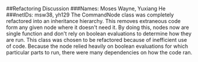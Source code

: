 ##Refactoring Discussion
###Names: Moses Wayne, Yuxiang He
###netIDs: msw38, yh129
The CommandNode class was completely refactored into an inheritance hierarchy. This removes extraneous code form any given node where it doesn't need it. By doing this, nodes now are single function and don't rely on boolean evaluations to determine how they are run.
This class was chosen to be refactored because of inefficient use of code. Because the node relied heavily on boolean evaluations for which particular parts to run, there were many dependencies on how the code ran. 